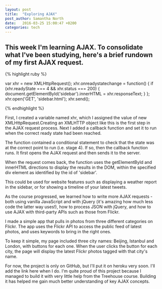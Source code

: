 ```yaml
---
layout: post
title:  "Exploring AJAX"
post_author: Samantha North
date:   2016-03-25 15:00:47 +0200
categories: tech 
---
```


## This week I'm learning AJAX. To consolidate what I've been studying, here's a brief rundown of my first AJAX request. 

{% highlight ruby %}

var xhr = new XMLHttpRequest();
xhr.onreadystatechange = function() {
  if (xhr.readyState === 4 && xhr.status === 200) {
    document.getElementById('sidebar').innerHTML = xhr.responseText;
  }
};
xhr.open('GET', 'sidebar.html');
xhr.send();

{% endhighlight %}

First, I created a variable named xhr, which I assigned the value of new XMLHttpRequest.Creating an XMLHTTP object like this is the first step in the AJAX request process. Next I added a callback function and set it to run when the correct ready state had been reached. 

The function contained a conditional statement to check that the state was at the correct point to run (i.e. stage 4). If so, then the callback function runs. It first opens the AJAX request and then sends it to the server. 

When the request comes back, the function uses the getElementById and innerHTML directions to display the results in the DOM, within the specified div element as identified by the id of 'sidebar'.

This could be used for website features such as displaying a weather report in the sidebar, or for showing a timeline of your latest tweets. 

As the course progressed, we learned how to write more AJAX requests - both using vanilla JavaScript and with jQuery (it's amazing how much less code the latter way uses!), how to process JSON with jQuery, and how to use AJAX with third-party APIs such as those from Flickr. 

I made a simple app that pulls in photos from three different categories on Flickr. The app uses the Flickr API to access the public feed of latest photos, and uses keywords to bring in the right ones. 

To keep it simple, my page included three city names: Beijing, Istanbul and London, with buttons for each one. When the user clicks the button for each city, the page will display the latest Flickr photos tagged with that city's name. 

For now, the project is only on GitHub, but I'll put it on heroku very soon. I'll add the link here when I do. I'm quite proud of this project because I managed to build it with very little help from the Treehouse course. Building it has helped me gain much better understanding of key AJAX concepts. 
